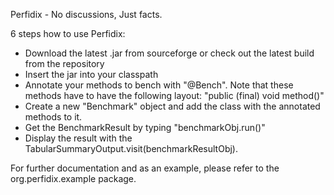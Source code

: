 Perfidix - No discussions, Just facts.

6 steps how to use Perfidix:
- Download the latest .jar from sourceforge or check out the latest build from the repository
- Insert the jar into your classpath
- Annotate your methods to bench with "@Bench". Note that these methods have to have the following layout: "public (final) void method()" 
- Create a new "Benchmark" object and add the class with the annotated methods to it.
- Get the BenchmarkResult by typing "benchmarkObj.run()"
- Display the result with the TabularSummaryOutput.visit(benchmarkResultObj). 

For further documentation and as an example, please refer to the org.perfidix.example package.